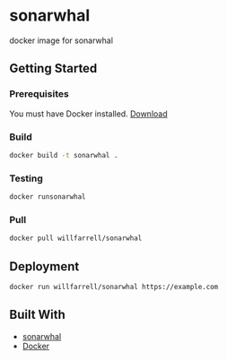 # sonarwhal
docker image for sonarwhal

## Getting Started

### Prerequisites
You must have Docker installed. [Download](https://www.docker.com/community-edition#/download)

### Build
```bash
docker build -t sonarwhal .
```

### Testing
```bash
docker runsonarwhal
```

### Pull
```bash
docker pull willfarrell/sonarwhal
```

## Deployment
```bash
docker run willfarrell/sonarwhal https://example.com
```

## Built With
- [sonarwhal](https://sonarwhal.com)
- [Docker](https://www.docker.com)
